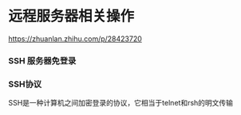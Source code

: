 # 远程服务器相关操作



https://zhuanlan.zhihu.com/p/28423720

### SSH 服务器免登录



### SSH协议

SSH是一种计算机之间加密登录的协议，它相当于telnet和rsh的明文传输